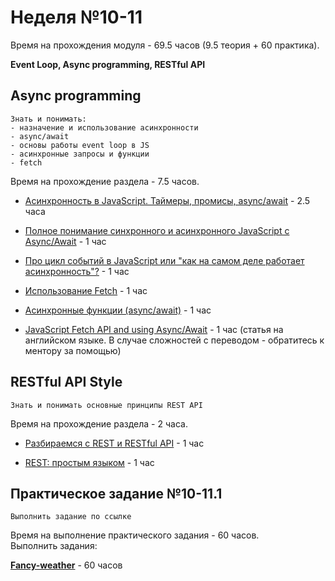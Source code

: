 # Неделя №10-11

<aside class="notice">
Время на прохождения модуля - 69.5 часов (9.5 теория + 60 практика).
</aside>

**Event Loop, Async programming, RESTful API**

## Async programming

```Result
Знать и понимать:
- назначение и использование асинхронности
- async/await
- основы работы event loop в JS
- асинхронные запросы и функции
- fetch
```

<aside class="notice">
Время на прохождение раздела - 7.5 часов.
</aside>

* [Асинхронность в JavaScript. Таймеры, промисы, async/await](https://www.youtube.com/watch?v=Ih6Q7ka2eSQ&feature=youtu.be) - 2.5 часа

* [Полное понимание синхронного и асинхронного JavaScript с Async/Await](https://medium.com/@stasonmars/%D0%BF%D0%BE%D0%BB%D0%BD%D0%BE%D0%B5-%D0%BF%D0%BE%D0%BD%D0%B8%D0%BC%D0%B0%D0%BD%D0%B8%D0%B5-%D1%81%D0%B8%D0%BD%D1%85%D1%80%D0%BE%D0%BD%D0%BD%D0%BE%D0%B3%D0%BE-%D0%B8-%D0%B0%D1%81%D0%B8%D0%BD%D1%85%D1%80%D0%BE%D0%BD%D0%BD%D0%BE%D0%B3%D0%BE-javascript-%D1%81-async-await-ba5f47f4436) - 1 час

* [Про цикл событий в JavaScript или "как на самом деле работает асинхронность"?](https://www.youtube.com/watch?v=8cV4ZvHXQL4&feature=youtu.be) - 1 час

* [Использование Fetch](https://developer.mozilla.org/ru/docs/Web/API/Fetch_API/Using_Fetch) - 1 час

* [Асинхронные функции (async/await)](https://youtu.be/5kAPExqSZ1I) - 1 час

* [JavaScript Fetch API and using Async/Await](https://dev.to/shoupn/javascript-fetch-api-and-using-asyncawait-47mp) - 1 час (статья на английском языке. В случае сложностей с переводом - обратитесь к ментору за помощью)

## RESTful API Style

```Result
Знать и понимать основные принципы REST API
```

<aside class="notice">
Время на прохождение раздела - 2 часа.
</aside>

* [Разбираемся с REST и RESTful API](https://code.tutsplus.com/ru/tutorials/code-your-first-api-with-nodejs-and-express-understanding-rest-apis--cms-31697) - 1 час

* [REST: простым языком](https://medium.com/@andr.ivas12/rest-%D0%BF%D1%80%D0%BE%D1%81%D1%82%D1%8B%D0%BC-%D1%8F%D0%B7%D1%8B%D0%BA%D0%BE%D0%BC-90a0bca0bc78) - 1 час

## Практическое задание №10-11.1

```Result
Выполнить задание по ссылке
```

<aside class="notice">
Время на выполнение практического задания - 60 часов.
</aside>

<aside class="success">
    Выполнить задания:
    <p class="task-link"><b><a href="https://github.com/rolling-scopes-school/tasks/blob/master/tasks/stage-0/fancy-weather.md" target="blank">Fancy-weather</a></b> - 60 часов
    </p>
</aside>